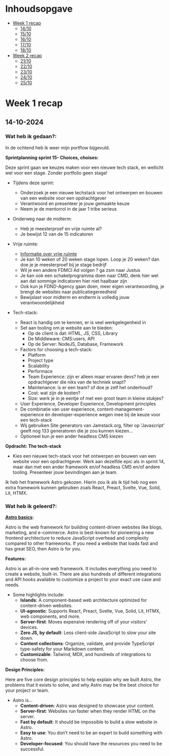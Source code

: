 # Inhoudsopgave

- [Week 1 recap](#week-1-recap)
  - [14/10](#23-9-2024)
  - [15/10](#24-9-2024)
  - [16/10](#25-9-2024)
  - [17/10](#26-9-2024)
  - [18/10](#27-9-2024)
- [Week 2 recap](#week-2-recap)
  - [21/10](#30-9-2024)
  - [22/10](#1-10-2024)
  - [23/10](#2-10-2024)
  - [24/10](#3-10-2024)
  - [25/10](#4-10-2024)


# Week 1 recap

## 14-10-2024

### Wat heb ik gedaan?:

In de ochtend heb ik weer mijn portflow bijgevuld.

**Sprintplanning sprint 15- Choices, choises:**

Deze sprint gaan we keuzes maken voor een nieuwe tech stack, en wellicht wel voor een stage.
Zonder portfolio geen stage!

- Tijdens deze sprint: 
    - Onderzoek je een nieuwe techstack voor het ontwerpen en bouwen van een website voor een opdrachtgever
    - Verantwoord en presenteer je jouw gemaakte keuze
    - Neem je de mentorrol in de jaar 1 tribe serieus

- Onderweg naar de midterm:
    - Heb je meesterproef en vrije ruimte al?
    - Je bewijst 12 van de 15 indicatoren

- Vrije ruimte:
    - [Informatie over vrije ruimte](https://dlo.mijnhva.nl/d2l/le/content/611023/Home)
    - Je kan 10 weken of 20 weken stage lopen. Loop je 20 weken? dan doe je je meesterproef bij je stage bedrijf
    - Wil je een andere FDMCI Ad volgen ? ga zsm naar Justus
    - Je kan ook een schakelprogramma doen naar CMD, denk hier wel aan dat sommige indicatoren hier niet haalbaar zijn
    - Ook kun je FDND-Agency gaan doen, meer eigen verantwoording, je brengt de websites naar publicatiegereedheid
    - Bewijslast voor midterm en endterm is volledig jouw verantwoordelijkheid

- Tech-stack:
    - React is handig om te kennen, er is veel werkgelegenheid in
    - Set aan tooling om je website aan te bieden:
        - Op de client is dat: HTML, JS, CSS, Library
        - De Middleware: CMS:users, API
        - Op de Server: NodeJS, Database, Framework
    - Factors for choosing a tech-stack:
        - Platform
        - Project type
        - Scalability
        - Performace
        - Team Experience: zijn er alleen maar ervaren devs? heb je een opdrachtgever die niks van de techniek snapt?
        - Maintenance: is er een team? of doe je zelf het onderhoud?
        - Cost: wat zijn de kosten? 
        - Size: werk je in je eentje of met een groot team in kleine stukjes?
    - User Experience, Developer Experience, Development principles
    - De combinatie van user experience, content-management-experience én developer-experience wegen mee bij de keuze voor een tech-stack
    - Wij gebruiken Site generators van Jamstack.org, filter op 'Javascript' geeft nog 133 generatoren die je zou kunnen kiezen...
    - Optioneel kun je een ander headless CMS kiezen

**Opdracht: The tech-stack**
- Kies een nieuwe tech-stack voor het ontwerpen en bouwen van een website voor een opdrachtgever. Werk aan dezelfde epic als in sprint 14, maar dan met een ander framework en/of headless CMS en/of andere tooling. Presenteer jouw bevindingen aan je team.

Ik heb het framework Astro gekozen. Hierin zou ik als ik tijd heb nog een extra framework kunnen gebruiken zoals React, Preact, Svelte, Vue, Solid, Lit, HTMX.

### Wat heb ik geleerd?:

**[Astro basics](https://docs.astro.build/en/getting-started/):**

Astro is the web framework for building content-driven websites like blogs, marketing, and e-commerce. Astro is best-known for pioneering a new frontend architecture to reduce JavaScript overhead and complexity compared to other frameworks. If you need a website that loads fast and has great SEO, then Astro is for you.

**Features:**

Astro is an all-in-one web framework. It includes everything you need to create a website, built-in. There are also hundreds of different integrations and API hooks available to customize a project to your exact use case and needs.

- Some highlights include:
    - **Islands**: A component-based web architecture optimized for content-driven websites.
    - **UI-agnostic**: Supports React, Preact, Svelte, Vue, Solid, Lit, HTMX, web components, and more.
    - **Server-first**: Moves expensive rendering off of your visitors’ devices.
    - **Zero JS, by default**: Less client-side JavaScript to slow your site down.
    - **Content collections**: Organize, validate, and provide TypeScript type-safety for your Markdown content.
    - **Customizable**: Tailwind, MDX, and hundreds of integrations to choose from.

**Design Principles:**

Here are five core design principles to help explain why we built Astro, the problems that it exists to solve, and why Astro may be the best choice for your project or team.

- Astro is…
    - **Content-driven**: Astro was designed to showcase your content.
    - **Server-first**: Websites run faster when they render HTML on the server.
    - **Fast by default**: It should be impossible to build a slow website in Astro.
    - **Easy to use**: You don’t need to be an expert to build something with Astro.
    - **Developer-focused**: You should have the resources you need to be successful.
